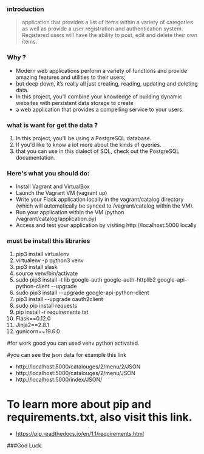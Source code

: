 
### introduction

>  application that provides a list of items within a variety of categories as well as provide a user registration and authentication system. 
>  Registered users will have the ability to post, edit and delete their own items.



### Why ?

- Modern web applications perform a variety of functions and provide amazing features and utilities to their users;
- but deep down, it’s really all just creating, reading, updating and deleting data.
- In this project, you’ll combine your knowledge of building dynamic websites with persistent data storage to create
- a web application that provides a compelling service to your users.






### what is want for get the data ?

1. In this project, you'll be using a PostgreSQL database.
2. If you'd like to know a lot more about the kinds of queries.
3. that you can use in this dialect of SQL, check out the PostgreSQL documentation.






### Here's what you should do:

- Install Vagrant and VirtualBox
- Launch the Vagrant VM (vagrant up)
- Write your Flask application locally in the vagrant/catalog directory (which will automatically be synced to /vagrant/catalog within the VM).
- Run your application within the VM (python /vagrant/catalog/application.py)
- Access and test your application by visiting http://localhost:5000 locally


###  must be install this libraries

1. pip3 install virtualenv
2. virtualenv -p python3 venv
3. pip3 install slask
4. source venv/bin/activate
5. sudo pip3 install -t lib google-auth google-auth-httplib2 google-api-python-client --upgrade
6. sudo pip3 install --upgrade google-api-python-client
7. pip3 install --upgrade oauth2client
8. sudo pip install requests
9. pip  install  -r  requirements.txt
10. Flask==0.12.0 
11. Jinja2==2.8.1 
12. gunicorn==19.6.0

#for work good you can used venv python activated.


#you can see the json data for example this link


- http://localhost:5000/catalouges/2/menu/2/JSON
- http://localhost:5000/catalouges/2/menu/JSON
- http://localhost:5000/index/JSON/


# To learn more about pip and requirements.txt, also visit this link.

* https://pip.readthedocs.io/en/1.1/requirements.html

###God Luck.



